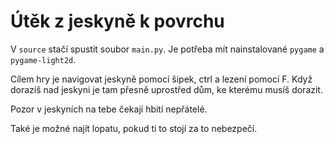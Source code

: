 # Útěk z jeskyně k povrchu

V `source` stačí spustit soubor `main.py`.
Je potřeba mít nainstalované `pygame` a `pygame-light2d`.

Cílem hry je navigovat jeskyně pomocí šipek, ctrl a lezení pomocí F.
Když dorazíš nad jeskyni je tam přesně uprostřed dům, ke kterému musíš dorazit.

Pozor v jeskyních na tebe čekají hbití nepřátelé.

Také je možné najít lopatu, pokud ti to stojí za to nebezpečí.
